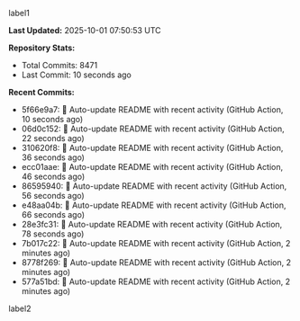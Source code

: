 
label1 
<!-- ACTIVITY_START -->
**Last Updated:** 2025-10-01 07:50:53 UTC

**Repository Stats:**
- Total Commits: 8471
- Last Commit: 10 seconds ago

**Recent Commits:**
- 5f66e9a7: 🤖 Auto-update README with recent activity (GitHub Action, 10 seconds ago)
- 06d0c152: 🤖 Auto-update README with recent activity (GitHub Action, 22 seconds ago)
- 310620f8: 🤖 Auto-update README with recent activity (GitHub Action, 36 seconds ago)
- ecc01aae: 🤖 Auto-update README with recent activity (GitHub Action, 46 seconds ago)
- 86595940: 🤖 Auto-update README with recent activity (GitHub Action, 56 seconds ago)
- e48aa04b: 🤖 Auto-update README with recent activity (GitHub Action, 66 seconds ago)
- 28e3fc31: 🤖 Auto-update README with recent activity (GitHub Action, 78 seconds ago)
- 7b017c22: 🤖 Auto-update README with recent activity (GitHub Action, 2 minutes ago)
- 8778f269: 🤖 Auto-update README with recent activity (GitHub Action, 2 minutes ago)
- 577a51bd: 🤖 Auto-update README with recent activity (GitHub Action, 2 minutes ago)
<!-- ACTIVITY_END -->

label2
